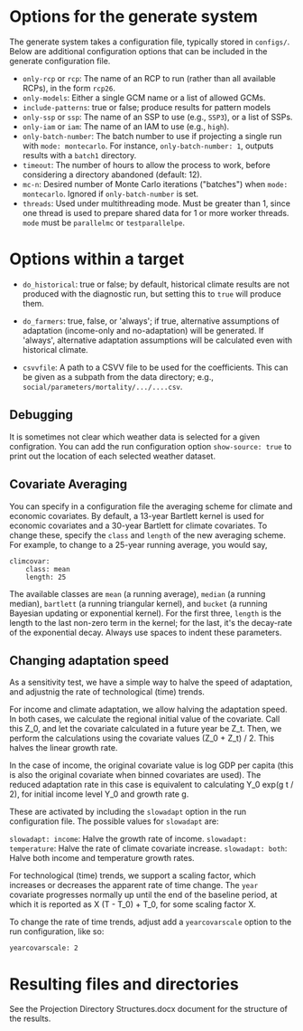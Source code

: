 # Options for the generate system

The generate system takes a configuration file, typically stored in
`configs/`.  Below are additional configuration options that can be
included in the generate configuration file.

 - `only-rcp` or `rcp`: The name of an RCP to run (rather than all available
   RCPs), in the form `rcp26`.
 - `only-models`: Either a single GCM name or a list of allowed GCMs.
 - `include-patterns`: true or false; produce results for pattern models
 - `only-ssp` or `ssp`: The name of an SSP to use (e.g., `SSP3`), or a list of SSPs.
 - `only-iam` or `iam`: The name of an IAM to use (e.g., `high`).
 - `only-batch-number`: The batch number to use if projecting a single run with 
   `mode: montecarlo`. For instance, `only-batch-number: 1`, outputs results with a 
   `batch1` directory.
 - `timeout`: The number of hours to allow the process to work, before
   considering a directory abandoned (default: 12).
 - `mc-n`: Desired number of Monte Carlo iterations ("batches") when 
    `mode: montecarlo`. Ignored if `only-batch-number` is set.
 - `threads`: Used under multithreading mode. Must be greater than 1,
   since one thread is used to prepare shared data for 1 or more
   worker threads. `mode` must be `parallelmc` or `testparallelpe`.

# Options within a target

 - `do_historical`: true or false; by default, historical climate
   results are not produced with the diagnostic run, but setting this
   to `true` will produce them.

 - `do_farmers`: true, false, or 'always'; if true, alternative
   assumptions of adaptation (income-only and no-adaptation) will be
   generated.  If 'always', alternative adaptation assumptions will be
   calculated even with historical climate.

 - `csvvfile`: A path to a CSVV file to be used for the coefficients.
   This can be given as a subpath from the data directory; e.g.,
   `social/parameters/mortality/.../....csv`.

## Debugging

It is sometimes not clear which weather data is selected for a given
configration. You can add the run configuration option `show-source:
true` to print out the location of each selected weather dataset.

## Covariate Averaging

You can specify in a configuration file the averaging scheme for
climate and economic covariates.  By default, a 13-year Bartlett
kernel is used for economic covariates and a 30-year Bartlett for
climate covariates.  To change these, specify the `class` and `length`
of the new averaging scheme.  For example, to change to a 25-year
running average, you would say,
```
climcovar:
    class: mean
    length: 25
```

The available classes are `mean` (a running average), `median` (a
running median), `bartlett` (a running triangular kernel), and
`bucket` (a running Bayesian updating or exponential kernel).  For the
first three, `length` is the length to the last non-zero term in the
kernel; for the last, it's the decay-rate of the exponential decay.
Always use spaces to indent these parameters.

## Changing adaptation speed

As a sensitivity test, we have a simple way to halve the speed of
adaptation, and adjustnig the rate of technological (time)
trends.

For income and climate adaptation, we allow halving the adaptation
speed.  In both cases, we calculate the regional initial value of the
covariate. Call this Z_0, and let the covariate calculated in a future
year be Z_t. Then, we perform the calculations using the covariate
values (Z_0 + Z_t) / 2. This halves the linear growth rate.

In the case of income, the original covariate value is log GDP per
capita (this is also the original covariate when binned covariates are
used). The reduced adaptation rate in this case is equivalent to
calculating Y_0 exp(g t / 2), for initial income level Y_0 and growth
rate g.

These are activated by including the `slowadapt` option in the run
configuration file. The possible values for `slowadapt` are:

`slowadapt: income`: Halve the growth rate of income.
`slowadapt: temperature`: Halve the rate of climate covariate increase.
`slowadapt: both`: Halve both income and temperature growth rates.

For technological (time) trends, we support a scaling factor, which
increases or decreases the apparent rate of time change. The `year`
covariate progresses normally up until the end of the baseline period,
at which it is reported as X (T - T_0) + T_0, for some scaling factor
X.

To change the rate of time trends, adjust add a `yearcovarscale`
option to the run configuration, like so:

```
yearcovarscale: 2
```

# Resulting files and directories

See the Projection Directory Structures.docx document for the
structure of the results.
